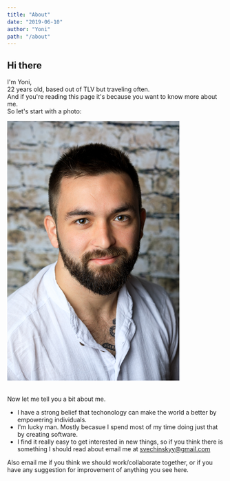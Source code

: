 ```yaml
---
title: "About"
date: "2019-06-10"
author: "Yoni"
path: "/about"
---
```


## Hi there

I'm Yoni,<br/>
22 years old, based out of TLV but traveling often.<br/>
And if you're reading this page it's because you want to know more about me.<br/>
So let's start with a photo:
<div style="width:400px;alignS:center;">
<img src="../images/me.jpg" width="100" style="width:400px;"/>
</div>
<br/>

Now let me tell you a bit about me. 

- I have a strong belief that techonology can make the world a better by empowering individuals.
- I'm lucky man. Mostly becasue I spend most of my time doing just that by creating software. 
- I find it really easy to get interested in new things, so if you think there is something I should read about email me at [svechinskyy@gmail.com](mailto:svechinskyy@gmail.com)  

Also email me if you think we should work/collaborate together, or if you have any suggestion for improvement of anything you see here.